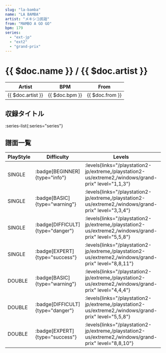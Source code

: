 ```yaml
---
slug: "la-bamba"
name: "LA BAMBA"
artist: "メキシコ民謡"
from: "MAMBO A GO GO"
bpm: 179
series:
  - "ext-jp"
  - "ext2"
  - "grand-prix"
---
```


# {{ $doc.name }} / {{ $doc.artist }}

|Artist|BPM|From|
|------|---|----|
|{{ $doc.artist }}|{{ $doc.bpm }}|{{ $doc.from }}|

## 収録タイトル

:series-list{:series="series"}

## 譜面一覧

|PlayStyle|Difficulty|Levels|Notes|Movie|
|---------|----------|------|-----|-----|
|SINGLE| :badge[BEGINNER]{type="info"}| :levels{links="/playstation2-jp/extreme,/playstation2-us/extreme2,/windows/grand-prix" level="1,1,3"}|99/0||
|SINGLE| :badge[BASIC]{type="warning"}| :levels{links="/playstation2-jp/extreme,/playstation2-us/extreme2,/windows/grand-prix" level="3,3,4"}|119/8||
|SINGLE| :badge[DIFFICULT]{type="danger"}| :levels{links="/playstation2-jp/extreme,/playstation2-us/extreme2,/windows/grand-prix" level="5,5,8"}|209/16||
|SINGLE| :badge[EXPERT]{type="success"}| :levels{links="/playstation2-jp/extreme,/playstation2-us/extreme2,/windows/grand-prix" level="8,8,11"}|305/10||
|DOUBLE| :badge[BASIC]{type="warning"}| :levels{links="/playstation2-jp/extreme,/playstation2-us/extreme2,/windows/grand-prix" level="4,4,4"}|118/6||
|DOUBLE| :badge[DIFFICULT]{type="danger"}| :levels{links="/playstation2-jp/extreme,/playstation2-us/extreme2,/windows/grand-prix" level="5,5,8"}|211/14||
|DOUBLE| :badge[EXPERT]{type="success"}| :levels{links="/playstation2-jp/extreme,/playstation2-us/extreme2,/windows/grand-prix" level="8,8,10"}|282/14||
